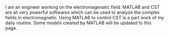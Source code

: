 I am an engineer working on the electromagenatic field.
MATLAB and CST are all very powerful softwares which can be used to analyze the complex fields in electromagnetic.
Using MATLAB to control CST is a part work of my daily routine.
Some models created by MATLAB will be updated to this page.
<!---
laoranran/laoranran is a ✨ special ✨ repository because its `README.md` (this file) appears on your GitHub profile.
You can click the Preview link to take a look at your changes.
--->
